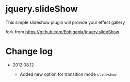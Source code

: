 jquery.slideShow
================

This simple slideshow plugin will provide your effect gallery

fork from https://github.com/Ephigenia/jquery.slideShow

Change log
================

* 2012.08.12

    * Added new option for transition mode `slideshow`
